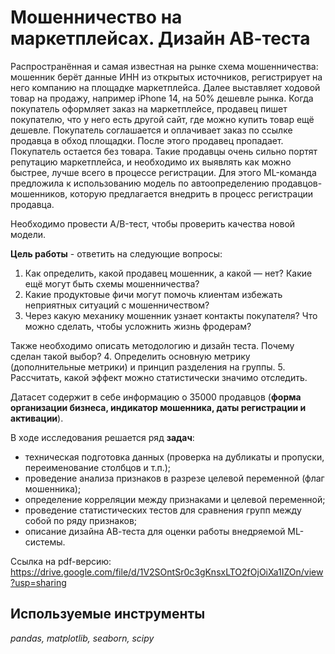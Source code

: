 # Мошенничество на маркетплейсах. Дизайн АВ-теста

Распространённая и самая известная на рынке схема мошенничества: мошенник берёт данные ИНН из открытых источников, регистрирует на него компанию на площадке маркетплейса. Далее выставляет ходовой товар на продажу, например iPhone 14, на 50% дешевле рынка. Когда покупатель оформляет заказ на маркетплейсе, продавец пишет покупателю, что у него есть другой сайт, где можно купить товар ещё дешевле. Покупатель соглашается и оплачивает заказ по ссылке продавца в обход площадки. После этого продавец пропадает. Покупатель остается без товара. Такие продавцы очень сильно портят репутацию маркетплейса, и необходимо их выявлять как можно быстрее, лучше всего в процессе регистрации.
Для этого ML-команда предложила к использованию модель по автоопределению продавцов-мошенников, которую предлагается внедрить в процесс регистрации продавца.

Необходимо провести A/B-тест, чтобы проверить качества новой модели.

**Цель работы** - ответить на следующие вопросы:

1. Как определить, какой продавец мошенник, а какой — нет? Какие ещё могут быть схемы мошенничества?
2. Какие продуктовые фичи могут помочь клиентам избежать неприятных ситуаций с мошенничеством?
3. Через какую механику мошенник узнает контакты покупателя? Что можно сделать, чтобы усложнить жизнь фродерам?

Также необходимо описать методологию и дизайн теста. Почему сделан такой выбор?
4. Определить основную метрику (дополнительные метрики) и принцип разделения на группы.
5. Рассчитать, какой эффект можно статистически значимо отследить.

Датасет содержит в себе информацию о 35000 продавцов (**форма организации бизнеса, индикатор мошенника, даты регистрации и активации**).

В ходе исследования решается ряд **задач**:
- техническая подготовка данных (проверка на дубликаты и пропуски, переименование столбцов и т.п.);
- проведение анализа признаков в разрезе целевой переменной (флаг мошенника);
- определение корреляции между признаками и целевой переменной;
- проведение статистических тестов для сравнения групп между собой по ряду признаков;
- описание дизайна АВ-теста для оценки работы внедряемой ML-системы.

Ссылка на pdf-версию: https://drive.google.com/file/d/1V2SOntSr0c3gKnsxLTO2fOjOiXa1IZOn/view?usp=sharing

## Используемые инструменты
*pandas, matplotlib, seaborn, scipy*
